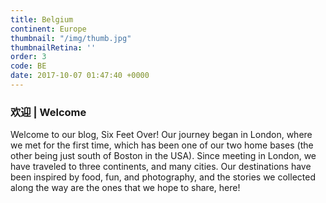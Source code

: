 ```yaml
---
title: Belgium
continent: Europe
thumbnail: "/img/thumb.jpg"
thumbnailRetina: ''
order: 3
code: BE
date: 2017-10-07 01:47:40 +0000
---
```


### 欢迎 | Welcome

Welcome to our blog, Six Feet Over! Our journey began in London, where we met for the first time, which has been one of our two home bases (the other being just south of Boston in the USA). Since meeting in London, we have traveled to three continents, and many cities. Our destinations have been inspired by food, fun, and photography, and the stories we collected along the way are the ones that we hope to share, here!